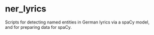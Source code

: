 # ner_lyrics
Scripts for detecting named entities in German lyrics via a spaCy model, and for preparing data for spaCy.
